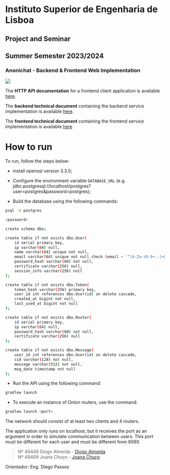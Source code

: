 # Instituto Superior de Engenharia de Lisboa
## **Project and Seminar**
## Summer Semester 2023/2024

### Anonichat - Backend & Frontend Web Implementation

<img src="https://skillicons.dev/icons?i=kotlin,java,spring,postgresql"/>

<br>

The **HTTP API documentation** for a frontend client application is available [here](docs\README.md).

The **backend technical document** containing the backend service implementation is available [here](code\Api\README.md).

The **frontend technical document** containing the frontend service implementation is available [here](code\OnionRouter\OnionRouter)

# How to run

To run, follow the steps below:
* install openssl version 3.3.0;
* Configure the environment variable `DATABASE_URL` (e.g. jdbc:postgresql://localhost/postgres?user=postgres&password=postgres);

* Build the database using the following commands:
```sh
psql -U postgres

<password>

create schema dbo;

create table if not exists dbo.User(
    id serial primary key,
    ip varchar(64) null,
    name varchar(64) unique not null,
    email varchar(64) unique not null check (email ~ '^[A-Za-z0-9+.-]+@(.+)$'),
    password_hash varchar(60) not null,
    certificate varchar(256) null,
    session_info varchar(256) null
);

create table if not exists dbo.Token(
    token_hash varchar(256) primary key,
    user_id int references dbo.User(id) on delete cascade,
    created_at bigint not null,
    last_used_at bigint not null
);

create table if not exists dbo.Router(
    id serial primary key,
    ip varchar(64) null,
    password_hash varchar(60) not null,
    certificate varchar(256) null
);

create table if not exists dbo.Message(
    user_id int references dbo.User(id) on delete cascade,
    cid varchar(128) not null,
    message varchar(512) not null,
    msg_date timestamp not null
);

```

* Run the API using the following command:
```sh 
gradlew launch
```

* To execute an instance of Onion routers, use the command:
```sh
gradlew launch <port>
```

The network should consist of at least two clients and 4 routers.

The application only runs on localhost, but it receives the port as an argument in order to simulate communication between users.
This port must be different for each user and must be different from 8080


> Nº 49449 Diogo Almeida - [Diogo Almeida](https://github.com/wartuga) \
> Nº 49469 Joana Chuço - [Joana Chuço](https://github.com/49469)

Orientador: Eng. Diego Passos
